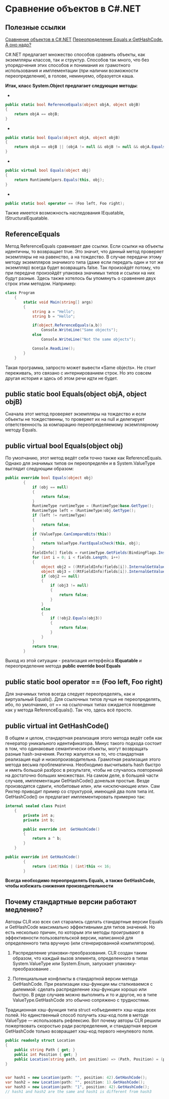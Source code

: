 # Сравнение объектов в C#.NET

## Полезные ссылки

[Сравнение объектов в C#.NET](https://habr.com/ru/post/137680/)
[Переопределение Equals и GetHashCode. А оно надо?](https://habr.com/ru/company/microsoft/blog/418515/)


C#.NET предлагает множество способов сравнить объекты, как экземпляры классов, так и структур. 
Способов так много, что без упорядочения этих способов и понимания их грамотного использования и
имплементации (при наличии возможности переопределения), в голове, неминуемо, образуется каша.

**Итак, класс System.Object предлагает следующие методы**:

- 
```csharp  
public static bool ReferenceEquals(object objA, object objB)
{
    return objA == objB;
}
```


- 
```csharp
public static bool Equals(object objA, object objB)
{
    return objA == objB || (objA != null && objB != null && objA.Equals(objB));
}
```

- 
```csharp
public virtual bool Equals(object obj)
{
    return RuntimeHelpers.Equals(this, obj);
}
```

- 
```csharp
public static bool operator == (Foo left, Foo right);
```
Также имеется возможность наследования IEquatable, IStructuralEquatable.

## ReferenceEquals

Метод ReferenceEquals сравнивает две ссылки. Если ссылки на объекты идентичны, то возвращает true. Это значит, что данный метод проверяет экземпляры не на равенство, а на тождество. В случае передачи этому методу экземпляров значимого типа (даже если передать один и тот же экземпляр) всегда будет возвращать false. Так произойдёт потому, что при передаче произойдёт упаковка значимых типов и ссылки на них будут разные.
Здесь также хотелось бы упомянуть о сравнение двух строк этим методом. Например:
```csharp
class Program
    {
        static void Main(string[] args)
        {
            string a = "Hello";
            string b = "Hello";

            if(object.ReferenceEquals(a,b))
                Console.WriteLine("Same objects");
            else
                Console.WriteLine("Not the same objects");

            Console.ReadLine();
        }
    }
``` 
 
 Такая программа, запросто может вывести «Same objects». Не стоит переживать, это связано с интернированием строк. Но это совсем другая история и здесь об этом речи идти не будет.
 
## public static bool Equals(object objA, object objB)

Сначала этот метод проверяет экземпляры на тождество и если объекты не тождественны, то проверяет их на null и делегирует ответственность за компарацию переопределяемому экземплярному методу Equals.

## public virtual bool Equals(object obj)

По умолчанию, этот метод ведёт себя точно также как ReferenceEquals. Однако для значимых типов он переопределён и в System.ValueType выглядит следующим образом:
```csharp
public override bool Equals(object obj)
		{
			if (obj == null)
			{
				return false;
			}
			RuntimeType runtimeType = (RuntimeType)base.GetType();
			RuntimeType left = (RuntimeType)obj.GetType();
			if (left != runtimeType)
			{
				return false;
			}
			if (ValueType.CanCompareBits(this))
			{
				return ValueType.FastEqualsCheck(this, obj);
			}
			FieldInfo[] fields = runtimeType.GetFields(BindingFlags.Instance | BindingFlags.Public | BindingFlags.NonPublic);
			for (int i = 0; i < fields.Length; i++)
			{
				object obj2 = ((RtFieldInfo)fields[i]).InternalGetValue(this, false);
				object obj3 = ((RtFieldInfo)fields[i]).InternalGetValue(obj, false);
				if (obj2 == null)
				{
					if (obj3 != null)
					{
						return false;
					}
				}
				else
				{
					if (!obj2.Equals(obj3))
					{
						return false;
					}
				}
			}
			return true;
		}
``` 
Выход из этой ситуации - реализация интерфейса **IEquatable** и переопределение метода **public override bool Equals**

## public static bool operator == (Foo left, Foo right)

Для значимых типов всегда следует переопределять, как и виртуальный Equals(). Для ссылочных типов лучше не переопределять, ибо, по умолчанию, от == на ссылочных типах ожидается поведение как у метода ReferenceEquals(). Так что, здесь всё просто.

## public virtual int GetHashCode()
В общем и целом, стандартная реализация этого метода ведёт себя как генератор уникального идентификатора. Минус такого подхода состоит в том, что одинаковые семантически объекты, могут возвращать разные hash-значения. Рихтер жалуется на то, что стандартная реализация ещё и низкопроизводительна. Грамотная реализация этого метода весьма проблематична. Необходимо высчитывать hash быстро и иметь большой разброс в результате, чтобы не случалось повторений на достаточно больших множествах. На самом деле, в большей части случаев, имплементации GetHashCode() донельзя простые. Везде производятся сдвиги, «побитовые или», или «исключающие или». Сам Рихтер приводит пример со структурой, имеющей два поля типа int. GetHashCode() он предлагает имплементировать примерно так:

```csharp
internal sealed class Point
    {
        private int a;
        private int b;

        public override int  GetHashCode()
        {
            return a ^ b;
        }
    }
```


```csharp
public override int GetHashCode()
		{
			return (int)this | (int)this << 16;
		}
```

**Всегда необходимо переопределять Equals, а также GetHashCode, чтобы избежать снижения производительности**

## Почему стандартные версии работают медленно?

Авторы CLR изо всех сил старались сделать стандартные версии Equals и GetHashCode максимально эффективными для типов значений. Но есть несколько причин, по которым эти методы проигрывают в эффективности пользовательской версии, написанной для определенного типа вручную (или сгенерированной компилятором).

1. Распределение упаковки-преобразования. CLR создан таким образом, что каждый вызов элемента, определенного в типах System.ValueType или System.Enum, запускает упаковку-преобразование .

2. Потенциальные конфликты в стандартной версии метода GetHashCode. При реализации хэш-функции мы сталкиваемся с дилеммой: сделать распределение хэш-функции хорошо или быстро. В ряде случаев можно выполнить и то и другое, но в типе ValueType.GetHashCode это обычно сопряжено с трудностями.

Традиционная хэш-функция типа struct «объединяет» хэш-коды всех полей. Но единственный способ получить хэш-код поля в методе ValueType — использовать рефлексию. Вот почему авторы CLR решили пожертвовать скоростью ради распределения, и стандартная версия GetHashCode только возвращает хэш-код первого ненулевого поля.


```csharp
public readonly struct Location
{
    public string Path { get; }
    public int Position { get; }
    public Location(string path, int position) => (Path, Position) = (path, position);
}
 

var hash1 = new Location(path: "", position: 42).GetHashCode();
var hash2 = new Location(path: "", position: 1).GetHashCode();
var hash3 = new Location(path: "1", position: 42).GetHashCode();
// hash1 and hash2 are the same and hash1 is different from hash3
```